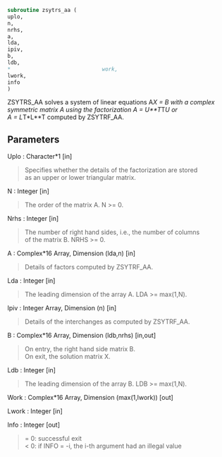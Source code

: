 ```fortran  
subroutine zsytrs_aa (  
uplo,  
n,  
nrhs,  
a,  
lda,  
ipiv,  
b,  
ldb,  
*                             work,  
lwork,  
info  
)  
```  
  
ZSYTRS_AA solves a system of linear equations A*X = B with a complex  
symmetric matrix A using the factorization A = U**T*T*U or  
A = L*T*L**T computed by ZSYTRF_AA.  
  
## Parameters  
Uplo : Character*1 [in]  
> Specifies whether the details of the factorization are stored  
> as an upper or lower triangular matrix.  
  
N : Integer [in]  
> The order of the matrix A.  N >= 0.  
  
Nrhs : Integer [in]  
> The number of right hand sides, i.e., the number of columns  
> of the matrix B.  NRHS >= 0.  
  
A : Complex*16 Array, Dimension (lda,n) [in]  
> Details of factors computed by ZSYTRF_AA.  
  
Lda : Integer [in]  
> The leading dimension of the array A.  LDA >= max(1,N).  
  
Ipiv : Integer Array, Dimension (n) [in]  
> Details of the interchanges as computed by ZSYTRF_AA.  
  
B : Complex*16 Array, Dimension (ldb,nrhs) [in,out]  
> On entry, the right hand side matrix B.  
> On exit, the solution matrix X.  
  
Ldb : Integer [in]  
> The leading dimension of the array B.  LDB >= max(1,N).  
  
Work : Complex*16 Array, Dimension (max(1,lwork)) [out]  
  
Lwork : Integer [in]  
  
Info : Integer [out]  
> = 0:  successful exit  
> < 0:  if INFO = -i, the i-th argument had an illegal value  
  
